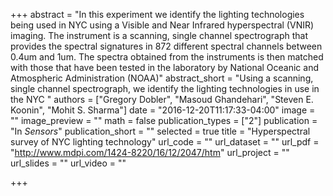 +++
abstract = "In this experiment we identify the lighting technologies being used in NYC using a Visible and Near Infrared hyperspectral (VNIR) imaging. The instrument is a scanning, single channel spectrograph that provides the spectral signatures in 872 different spectral channels between 0.4um and 1um. The spectra obtained from the instruments is then matched with those that have been tested in the laboratory by National Oceanic and Atmospheric Administration (NOAA)"
abstract_short = "Using a scanning, single channel spectrograph, we identify the lighting technologies in use in the NYC "
authors = ["Gregory Dobler", "Masoud Ghandehari", "Steven E. Koonin", "Mohit S. Sharma"]
date = "2016-12-20T11:17:33-04:00"
image = ""
image_preview = ""
math = false
publication_types = ["2"]
publication = "In *Sensors*"
publication_short = ""
selected = true
title = "Hyperspectral survey of NYC lighting technology"
url_code = ""
url_dataset = ""
url_pdf = "http://www.mdpi.com/1424-8220/16/12/2047/htm"
url_project = ""
url_slides = ""
url_video = ""

+++
